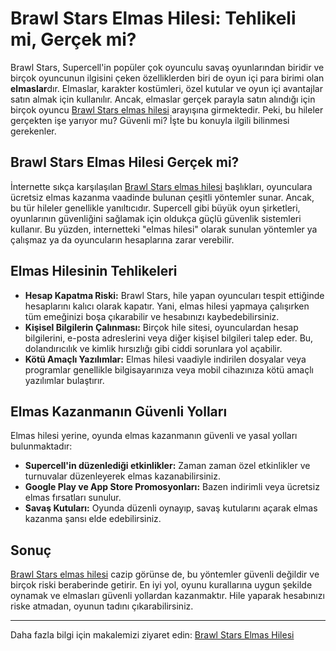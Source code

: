 # Brawl Stars Elmas Hilesi: Tehlikeli mi, Gerçek mi?

Brawl Stars, Supercell'in popüler çok oyunculu savaş oyunlarından biridir ve birçok oyuncunun ilgisini çeken özelliklerden biri de oyun içi para birimi olan **elmaslar**dır. Elmaslar, karakter kostümleri, özel kutular ve oyun içi avantajlar satın almak için kullanılır. Ancak, elmaslar gerçek parayla satın alındığı için birçok oyuncu [Brawl Stars elmas hilesi](https://fekory.com/brawl-stars-elmas-hilesi) arayışına girmektedir. Peki, bu hileler gerçekten işe yarıyor mu? Güvenli mi? İşte bu konuyla ilgili bilinmesi gerekenler.

## Brawl Stars Elmas Hilesi Gerçek mi?

İnternette sıkça karşılaşılan [Brawl Stars elmas hilesi](https://fekory.com/brawl-stars-elmas-hilesi) başlıkları, oyunculara ücretsiz elmas kazanma vaadinde bulunan çeşitli yöntemler sunar. Ancak, bu tür hileler genellikle yanıltıcıdır. Supercell gibi büyük oyun şirketleri, oyunlarının güvenliğini sağlamak için oldukça güçlü güvenlik sistemleri kullanır. Bu yüzden, internetteki "elmas hilesi" olarak sunulan yöntemler ya çalışmaz ya da oyuncuların hesaplarına zarar verebilir.

## Elmas Hilesinin Tehlikeleri

- **Hesap Kapatma Riski:** Brawl Stars, hile yapan oyuncuları tespit ettiğinde hesaplarını kalıcı olarak kapatır. Yani, elmas hilesi yapmaya çalışırken tüm emeğinizi boşa çıkarabilir ve hesabınızı kaybedebilirsiniz.
- **Kişisel Bilgilerin Çalınması:** Birçok hile sitesi, oyunculardan hesap bilgilerini, e-posta adreslerini veya diğer kişisel bilgileri talep eder. Bu, dolandırıcılık ve kimlik hırsızlığı gibi ciddi sorunlara yol açabilir.
- **Kötü Amaçlı Yazılımlar:** Elmas hilesi vaadiyle indirilen dosyalar veya programlar genellikle bilgisayarınıza veya mobil cihazınıza kötü amaçlı yazılımlar bulaştırır.

## Elmas Kazanmanın Güvenli Yolları

Elmas hilesi yerine, oyunda elmas kazanmanın güvenli ve yasal yolları bulunmaktadır:
- **Supercell'in düzenlediği etkinlikler:** Zaman zaman özel etkinlikler ve turnuvalar düzenleyerek elmas kazanabilirsiniz.
- **Google Play ve App Store Promosyonları:** Bazen indirimli veya ücretsiz elmas fırsatları sunulur.
- **Savaş Kutuları:** Oyunda düzenli oynayıp, savaş kutularını açarak elmas kazanma şansı elde edebilirsiniz.

## Sonuç

[Brawl Stars elmas hilesi](https://fekory.com/brawl-stars-elmas-hilesi) cazip görünse de, bu yöntemler güvenli değildir ve birçok riski beraberinde getirir. En iyi yol, oyunu kurallarına uygun şekilde oynamak ve elmasları güvenli yollardan kazanmaktır. Hile yaparak hesabınızı riske atmadan, oyunun tadını çıkarabilirsiniz.

---
Daha fazla bilgi için makalemizi ziyaret edin: [Brawl Stars Elmas Hilesi](https://fekory.com/brawl-stars-elmas-hilesi)
